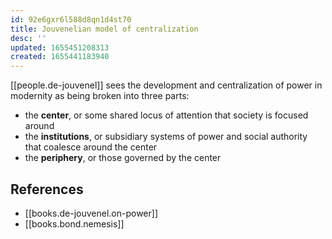 ```yaml
---
id: 92e6gxr6l588d8qn1d4st70
title: Jouvenelian model of centralization
desc: ''
updated: 1655451208313
created: 1655441183940
---
```


[[people.de-jouvenel]] sees the development and centralization of power in modernity as being broken into three parts:

- the **center**, or some shared locus of attention that society is focused around
- the **institutions**, or subsidiary systems of power and social authority that coalesce around the center
- the **periphery**, or those governed by the center

## References
- [[books.de-jouvenel.on-power]]
- [[books.bond.nemesis]]
